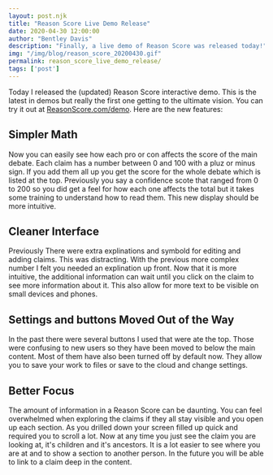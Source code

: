 ```yaml
---
layout: post.njk
title: "Reason Score Live Demo Release"
date: 2020-04-30 12:00:00
author: "Bentley Davis"
description: "Finally, a live demo of Reason Score was released today!"
img: "/img/blog/reason_score_20200430.gif"
permalink: reason_score_live_demo_release/
tags: ['post']
---
```

Today I released the (updated) Reason Score interactive demo. This is the latest in demos but really the first one getting to the ultimate vision. You can try it out at [ReasonScore.com/demo](https://ReasonScore.com/demo/). Here are the new features:

## Simpler Math
Now you can easily see how each pro or con affects the score of the main debate. Each claim has a number between 0 and 100 with a pluz or minus sign. If you add them all up you get the score for the whole debate which is listed at the top. Previously you say a confidence scote that ranged from 0 to 200 so you did get a feel for how each one affects the total but it takes some training to understand how to read them. This new display should be more intuitive.

## Cleaner Interface
Previously There were extra explinations and symbold for editing and adding claims. This was distracting. With the previous more complex number I felt you needed an explination up front. Now that it is more intuitive, the additional information can wait until you click on the claim to see more information about it. This also allow for more text to be visible on small devices and phones.

## Settings and buttons Moved Out of the Way
In the past there were several buttons I used that were ate the top. Those were confusing to new users so they have been moved to below the main content. Most of them have also been turned off by default now. They allow you to save your work to files or save to the cloud and change settings.

## Better Focus
The amount of information in a Reason Score can be daunting. You can feel overwhelmed when exploring the claims if they all stay visible and you open up each section. As you drilled down your screen filled up quick and required you to scroll a lot. Now at any time you just see the claim you are looking at, it's children and it's ancestors. It is a lot easier to see where you are at and to show a section to another person. In the future you will be able to link to a claim deep in the content.

